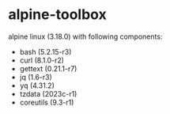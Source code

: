 # alpine-toolbox

alpine linux (3.18.0) with following components:

- bash (5.2.15-r3)
- curl (8.1.0-r2)
- gettext (0.21.1-r7)
- jq (1.6-r3)
- yq (4.31.2)
- tzdata (2023c-r1)
- coreutils (9.3-r1)

